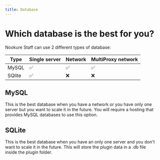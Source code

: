 ```yaml
---
title: Database
---
```

# Which database is the best for you?

Nookure Staff can use 2 different types of database:

| Type   | Single server | Network | MultiProxy network |
| ------ | --------------- | ------- | ------------------ |
| MySQL  | ✅              | ✅      | ✅                 |
| SQlite | ✅              | ❌      | ❌                 |

## MySQL

This is the best database when you have a network or you have only one server but you want to scale it in the future. You will require a hosting that provides MySQL databases to use this option.

## SQLite

This is the best database when you have an only one server and you don't want to scale it in the future. This will store the plugin data in a .db file inside the plugin folder.

